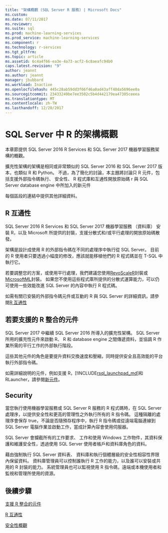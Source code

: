 ```yaml
---
title: "架構概觀 (SQL Server R 服務) | Microsoft Docs"
ms.custom: 
ms.date: 07/11/2017
ms.reviewer: 
ms.suite: sql
ms.prod: machine-learning-services
ms.prod_service: machine-learning-services
ms.component: r
ms.technology: r-services
ms.tgt_pltfrm: 
ms.topic: article
ms.assetid: 6c4a4f66-ea3e-4a73-acf2-6c8aeafc94b0
caps.latest.revision: "9"
author: jeannt
ms.author: jeannt
manager: jhubbard
ms.workload: Inactive
ms.openlocfilehash: 445c28ab59dd3f66f46a0ad43aff40da5696ee0a
ms.sourcegitcommit: 23433249be7ee3502c5b4d442179ea47305ceeea
ms.translationtype: MT
ms.contentlocale: zh-TW
ms.lasthandoff: 12/20/2017
---
```

# <a name="architecture-overview-for-r-in-sql-server"></a>SQL Server 中 R 的架構概觀

本章節提供 SQL Server 2016 R Services 和 SQL Server 2017 機器學習服務架構的概觀。

擴充性架構的架構是相同或非常類似的 SQL Server 2016 和 SQL Server 2017 版本，也類似 R 和 Python。 不過，為了簡化的討論，本主題將討論只 R 元件，包括支援外部指令碼執行、 安全性、 R 程式庫和互通性開放原始碼 r 與 SQL Server database engine 中所加入的新元件

每個區段的連結中提供其他詳細資料。

## <a name="r-interoperability"></a>R 互通性

SQL Server 2016 R Services 和 SQL Server 2017 機器學習服務 （資料庫） 安裝 R，以及 Microsoft 所提供的封裝，支援分散式和/或平行處理的開放原始碼散發。

架構是設計成使用 R 的外部指令碼在不同的處理序中執行從 SQL Server。 目前的 R 使用者只要透過小幅度的修改，應該就能移植他們的 R 程式碼並在 T-SQL 中執行它。

若要調整您的方案，或使用平行處理，我們建議您使用[RevoScaleR](https://docs.microsoft.com/r-server/r-reference/revoscaler/revoscaler)封裝或[MicrosoftML](https://docs.microsoft.com/r-server/r-reference/microsoftml/microsoftml-package)封裝。 如果您不使用這些程式庫所提供的分散式運算能力，可以仍可使用一些效能改進 SQL Server 的內容中執行 R 程式碼。

如需有關已安裝的外部指令碼元件或互動的 R 與 SQL Server 的詳細資訊，請參閱[R 互通性](../../advanced-analytics/r/r-interoperability-in-sql-server.md)

## <a name="components-to-support-r-integration"></a>若要支援的 R 整合的元件

SQL Server 2017 中繼續 SQL Server 2016 所導入的擴充性架構。 SQL Server 所用的擴充性元件來啟動 R、 R 和 database engine 之間傳遞資料，並協調 R 作業所需的平行工作的外部執行階段。

這些其他元件的角色是要提升資料交換速度和壓縮，同時提供安全且高效能的平台執行外部指令碼。

如需詳細說明的元件，例如支援 R，[!INCLUDE[rsql_launchpad_md](../../includes/rsql-launchpad-md.md)]和 RLauncher，請參閱[新元件](../../advanced-analytics/r/new-components-in-sql-server-to-support-r.md)。

## <a name="security"></a>Security

當您執行使用機器學習服務或 SQL Server R 服務的 R 程式碼時，在 SQL Server 處理序，以提供安全性和更高的管理性之外執行所有的 R 指令碼。 這種隔離的處理序會保存 true，不論是否隨預存程序中，執行 R 指令碼或從遠端電腦連線到 SQL Server 電腦作業並啟動工作，當成計算內容會使用伺服器。

SQL Server 會攔截所有的工作要求、 工作和使用 Windows 工作物件，其資料保護和維護安全性，透過使用 SQL Server 使用者帳戶和資料庫角色的資料。

藉由強制執行 SQL Server 資料表、 資料庫和執行個體層級的安全性相容性界限內保留資料。 資料庫管理員可以控制誰執行 R 工作的能力，以及誰可以安裝或共用的 R 封裝的能力。 系統管理員也可以監視使用 R 指令碼，遠端或本機使用者和監視和管理所使用的資源。

## <a name="next-steps"></a>後續步驟

[支援 R 整合的元件](new-components-in-sql-server-to-support-r.md)

[R 互通性](r-interoperability-in-sql-server.md)

[安全性概觀](security-overview-sql-server-r.md)
